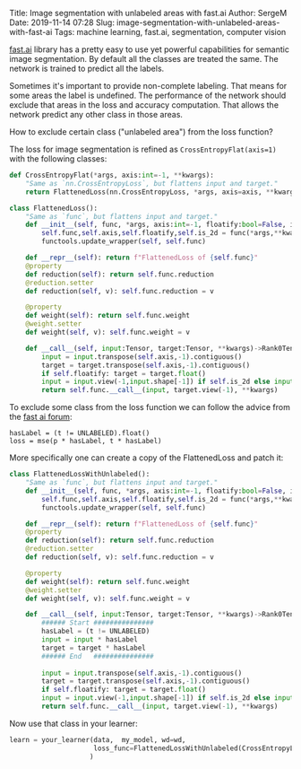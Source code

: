 Title: Image segmentation with unlabeled areas with fast.ai
Author: SergeM
Date: 2019-11-14 07:28
Slug: image-segmentation-with-unlabeled-areas-with-fast-ai
Tags: machine learning, fast.ai, segmentation, computer vision


[fast.ai](http://fast.ai) library has a pretty easy to use yet powerful capabilities for semantic image segmentation. By default all the classes are treated the same. The network is trained to predict all the labels.

Sometimes it's important to provide non-complete labeling. That means for some areas the label is undefined. The performance of the network should exclude that areas in the loss and accuracy computation. That allows the network predict any other class in those areas.

How to exclude certain class ("unlabeled area") from the loss function?

The loss for image segmentation is refined as `CrossEntropyFlat(axis=1)` with the following classes:

```python
def CrossEntropyFlat(*args, axis:int=-1, **kwargs):
    "Same as `nn.CrossEntropyLoss`, but flattens input and target."
    return FlattenedLoss(nn.CrossEntropyLoss, *args, axis=axis, **kwargs)

class FlattenedLoss():
    "Same as `func`, but flattens input and target."
    def __init__(self, func, *args, axis:int=-1, floatify:bool=False, is_2d:bool=True, **kwargs):
        self.func,self.axis,self.floatify,self.is_2d = func(*args,**kwargs),axis,floatify,is_2d
        functools.update_wrapper(self, self.func)

    def __repr__(self): return f"FlattenedLoss of {self.func}"
    @property
    def reduction(self): return self.func.reduction
    @reduction.setter
    def reduction(self, v): self.func.reduction = v

    @property
    def weight(self): return self.func.weight
    @weight.setter
    def weight(self, v): self.func.weight = v

    def __call__(self, input:Tensor, target:Tensor, **kwargs)->Rank0Tensor:
        input = input.transpose(self.axis,-1).contiguous()
        target = target.transpose(self.axis,-1).contiguous()
        if self.floatify: target = target.float()
        input = input.view(-1,input.shape[-1]) if self.is_2d else input.view(-1)
        return self.func.__call__(input, target.view(-1), **kwargs)
```

To exclude some class from the loss function we can follow the advice from the [fast ai forum](https://forums.fast.ai/t/image-segmentation-leaving-some-pixels-unlabeled/40967/2):
```
hasLabel = (t != UNLABELED).float()
loss = mse(p * hasLabel, t * hasLabel)
```

More specifically one can create a copy of the FlattenedLoss and patch it:

```python
class FlattenedLossWithUnlabeled():
    "Same as `func`, but flattens input and target."
    def __init__(self, func, *args, axis:int=-1, floatify:bool=False, is_2d:bool=True, **kwargs):
        self.func,self.axis,self.floatify,self.is_2d = func(*args,**kwargs),axis,floatify,is_2d
        functools.update_wrapper(self, self.func)

    def __repr__(self): return f"FlattenedLoss of {self.func}"
    @property
    def reduction(self): return self.func.reduction
    @reduction.setter
    def reduction(self, v): self.func.reduction = v

    @property
    def weight(self): return self.func.weight
    @weight.setter
    def weight(self, v): self.func.weight = v

    def __call__(self, input:Tensor, target:Tensor, **kwargs)->Rank0Tensor:
        ###### Start ###############
        hasLabel = (t != UNLABELED)
        input = input * hasLabel
        target = target * hasLabel
        ###### End   ###############
 
        input = input.transpose(self.axis,-1).contiguous()
        target = target.transpose(self.axis,-1).contiguous()
        if self.floatify: target = target.float()
        input = input.view(-1,input.shape[-1]) if self.is_2d else input.view(-1)
        return self.func.__call__(input, target.view(-1), **kwargs)
```

Now use that class in your learner:

```python
learn = your_learner(data,  my_model, wd=wd,
                     loss_func=FlattenedLossWithUnlabeled(CrossEntropyLoss, axis=1)
                    )
```

